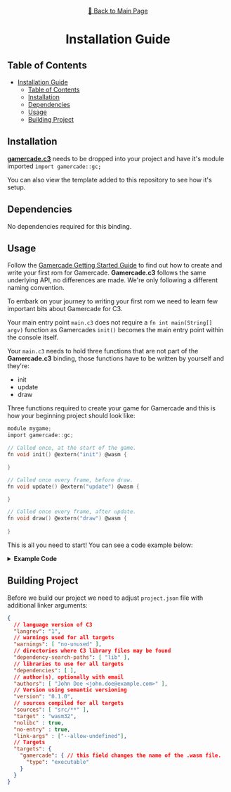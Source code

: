 <div align="center">
<p>

[📖 Back to Main Page](./README.md)
</p>

# Installation Guide

</div>

## Table of Contents

- [Installation Guide](#installation-guide)
  - [Table of Contents](#table-of-contents)
  - [Installation](#compatibility)
  - [Dependencies](#dependencies)
  - [Usage](#usage)
  - [Building Project](#building-project)

## Installation

[**gamercade.c3**](https://github.com/Its-Kenta/Gamercade.c3/blob/main/gamercade.c3) needs to be dropped into your project and have it's module imported `import gamercade::gc;`

You can also view the template added to this repository to see how it's setup.

## Dependencies

No dependencies required for this binding.

## Usage

Follow the [Gamercade Getting Started Guide](https://gamercade.io/docs/category/getting-started) to find out how to create and write your first rom for Gamercade. **Gamercade.c3** follows the same underlying API, no differences are made. We're only following a different naming convention.

To embark on your journey to writing your first rom we need to learn few important bits about Gamercade for C3.

Your main entry point `main.c3` does not require a `fn int main(String[] argv)` function as Gamercades `init()` becomes the main entry point within the console itself.

Your `main.c3` needs to hold three functions that are not part of the **Gamercade.c3** binding, those functions have to be written by yourself and they're:

- init
- update
- draw

Three functions required to create your game for Gamercade and this is how your beginning project should look like:

```c
module mygame;
import gamercade::gc;

// Called once, at the start of the game.
fn void init() @extern("init") @wasm {

}

// Called once every frame, before draw.
fn void update() @extern("update") @wasm {

}

// Called once every frame, after update.
fn void draw() @extern("draw") @wasm {
   
}
```

This is all you need to start! You can see a code example below:

<details>
<summary><b>Example Code</b></summary>

```c
module mygame;
import gamercade::gc;
import std::math;

usz frameCounter = 0;
int xPos = 0;
int yPos = 0;

// Called once, at the start of the game.
fn void init() @extern("init") @wasm {
    gc::consoleLog("Hello from C3!");

    xPos = gc::width() / 2;
    yPos = gc::height() / 2;
}

// Called once every frame, before draw.
fn void update() @extern("update") @wasm {

    // Print a message if the user presses the A button.
    // This defaults to the U key on the keyboard.
    if (gc::buttonAPressed(0) == 1) {
        gc::consoleLog("Pressed button A!");
    }

    // Let's move the pixel with the arrow keys
    // Handle up/down motion
    if (gc::buttonUpHeld(0) == 1) {
        yPos -= 1;
    }

    if (gc::buttonDownHeld(0) == 1) {
        yPos += 1;
    }

    // And repeat for left/right
    if (gc::buttonLeftHeld(0) == 1) {
        xPos -= 1;
    }

    if (gc::buttonRightHeld(0) == 1) {
        xPos += 1;
    }

    // Update the frame counter to keep the animation looping
    frameCounter += 1;
}

// Called once every frame, after update.
fn void draw() @extern("draw") @wasm {
    // Clear screen function takes a GraphicsParameters as a parameter,
    // so let's make one.
    int clearColor = gc::colorIndex(0);

    // Now, we can clear the screen.
    gc::clearScreen(clearColor);

    // Let's draw a pixel.
    int pixelColor = gc::colorIndex(16);
    gc::setPixel(pixelColor, xPos, yPos);

    // Let's draw a spinning pixel.
    int spinningPixelColor = gc::colorIndex(9);

    // Make it spin around
    float frame = (float)(frameCounter);
    float x = math::sin(frame * 0.1f) * 25.0f;
    float y = math::cos(frame * 0.1f) * 25.0f;

    x += (float)(xPos);
    y += (float)(yPos);

    // Draw the spinning pixel
    gc::setPixel(spinningPixelColor, (int)(x), (int)(y));
}
```

</details>

## Building Project

Before we build our project we need to adjust `project.json` file with additional linker arguments:

```json
{
  // language version of C3
  "langrev": "1",
  // warnings used for all targets
  "warnings": [ "no-unused" ],
  // directories where C3 library files may be found
  "dependency-search-paths": [ "lib" ],
  // libraries to use for all targets
  "dependencies": [ ],
  // author(s), optionally with email
  "authors": [ "John Doe <john.doe@example.com>" ],
  // Version using semantic versioning
  "version": "0.1.0",
  // sources compiled for all targets
  "sources": [ "src/**" ],
  "target" : "wasm32",
  "nolibc" : true,
  "no-entry" : true,
  "link-args" : ["--allow-undefined"],
  // Targets
  "targets": {
    "gamercade": { // this field changes the name of the .wasm file.
      "type": "executable"
    }
  }
}

```
